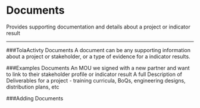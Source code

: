 # Documents

Provides supporting documentation and details about a project or indicator result 


---

###TolaActivty Documents
A document can be any supporting information about a project or stakeholder, or a type of evidence for a indicator results.

###Examples Documents 
An MOU we signed with a new partner and want to link to their stakeholder profile or indicator result
A full Description of Deliverables for a project - training curricula, BoQs, engineering designs, distribution plans, etc

###Adding Documents